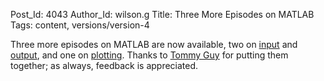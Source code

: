 Post_Id: 4043
Author_Id: wilson.g
Title: Three More Episodes on MATLAB
Tags: content, versions/version-4

<p>Three more episodes on MATLAB are now available, two on <a href="/4_0/matlab/iobasic.html">input</a> and <a href="/4_0/matlab/iomore.html">output</a>, and one on <a href="/4_0/matlab/plots.html">plotting</a>. Thanks to <a href="http://www.cs.utoronto.ca/~guy/">Tommy Guy</a> for putting them together; as always, feedback is appreciated.</p>
